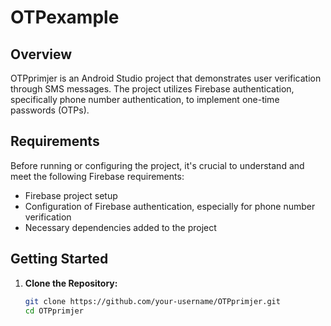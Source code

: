 # OTPexample

## Overview

OTPprimjer is an Android Studio project that demonstrates user verification through SMS messages. 
The project utilizes Firebase authentication, specifically phone number authentication, to implement one-time passwords (OTPs).

## Requirements

Before running or configuring the project, it's crucial to understand and meet the following Firebase requirements:

- Firebase project setup
- Configuration of Firebase authentication, especially for phone number verification
- Necessary dependencies added to the project

## Getting Started

1. **Clone the Repository:**
   ```bash
   git clone https://github.com/your-username/OTPprimjer.git
   cd OTPprimjer
